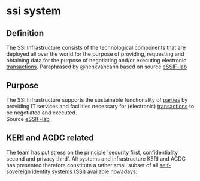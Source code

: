 # ssi system
## Definition
The SSI Infrastructure consists of the technological components that are deployed all over the world for the purpose of providing, requesting and obtaining data for the purpose of negotiating and/or executing electronic [transactions](https://essif-lab.github.io/framework/docs/terms/transaction).
Paraphrased by @henkvancann based on source [eSSIF-lab](https://essif-lab.github.io/framework/docs/terms/ssi-infrastructure)

## Purpose
The SSI Infrastructure supports the sustainable functionality of [parties](https://essif-lab.github.io/framework/docs/terms/party) by providing IT services and facilities necessary for (electronic) [transactions](https://essif-lab.github.io/framework/docs/terms/transaction) to be negotiated and executed.  
Source [eSSIF-lab](https://essif-lab.github.io/framework/docs/terms/ssi-infrastructure)

## KERI and ACDC related
The team has put stress on the principle 'security first, confidentiality second and privacy third'. All systems and infrastructure KERI and ACDC has presented therefore constitute a rather small subset of all [self-sovereign identity systems (SSI)](self-sovereign-identity) available nowadays.


